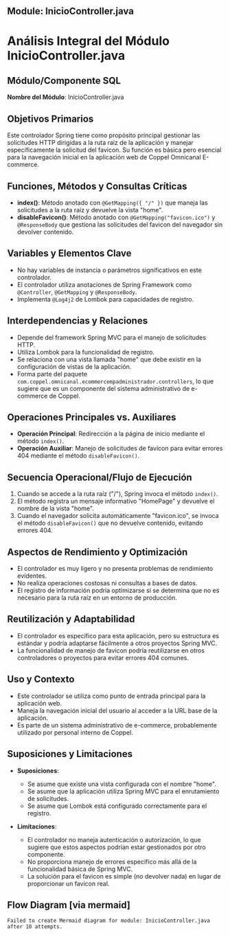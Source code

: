 ## Module: InicioController.java

# Análisis Integral del Módulo InicioController.java

## Módulo/Componente SQL
**Nombre del Módulo**: InicioController.java

## Objetivos Primarios
Este controlador Spring tiene como propósito principal gestionar las solicitudes HTTP dirigidas a la ruta raíz de la aplicación y manejar específicamente la solicitud del favicon. Su función es básica pero esencial para la navegación inicial en la aplicación web de Coppel Omnicanal E-commerce.

## Funciones, Métodos y Consultas Críticas
- **index()**: Método anotado con `@GetMapping({ "/" })` que maneja las solicitudes a la ruta raíz y devuelve la vista "home".
- **disableFavicon()**: Método anotado con `@GetMapping("favicon.ico")` y `@ResponseBody` que gestiona las solicitudes del favicon del navegador sin devolver contenido.

## Variables y Elementos Clave
- No hay variables de instancia o parámetros significativos en este controlador.
- El controlador utiliza anotaciones de Spring Framework como `@Controller`, `@GetMapping` y `@ResponseBody`.
- Implementa `@Log4j2` de Lombok para capacidades de registro.

## Interdependencias y Relaciones
- Depende del framework Spring MVC para el manejo de solicitudes HTTP.
- Utiliza Lombok para la funcionalidad de registro.
- Se relaciona con una vista llamada "home" que debe existir en la configuración de vistas de la aplicación.
- Forma parte del paquete `com.coppel.omnicanal.ecommercempadministrador.controllers`, lo que sugiere que es un componente del sistema administrativo de e-commerce de Coppel.

## Operaciones Principales vs. Auxiliares
- **Operación Principal**: Redirección a la página de inicio mediante el método `index()`.
- **Operación Auxiliar**: Manejo de solicitudes de favicon para evitar errores 404 mediante el método `disableFavicon()`.

## Secuencia Operacional/Flujo de Ejecución
1. Cuando se accede a la ruta raíz ("/"), Spring invoca el método `index()`.
2. El método registra un mensaje informativo "HomePage" y devuelve el nombre de la vista "home".
3. Cuando el navegador solicita automáticamente "favicon.ico", se invoca el método `disableFavicon()` que no devuelve contenido, evitando errores 404.

## Aspectos de Rendimiento y Optimización
- El controlador es muy ligero y no presenta problemas de rendimiento evidentes.
- No realiza operaciones costosas ni consultas a bases de datos.
- El registro de información podría optimizarse si se determina que no es necesario para la ruta raíz en un entorno de producción.

## Reutilización y Adaptabilidad
- El controlador es específico para esta aplicación, pero su estructura es estándar y podría adaptarse fácilmente a otros proyectos Spring MVC.
- La funcionalidad de manejo de favicon podría reutilizarse en otros controladores o proyectos para evitar errores 404 comunes.

## Uso y Contexto
- Este controlador se utiliza como punto de entrada principal para la aplicación web.
- Maneja la navegación inicial del usuario al acceder a la URL base de la aplicación.
- Es parte de un sistema administrativo de e-commerce, probablemente utilizado por personal interno de Coppel.

## Suposiciones y Limitaciones
- **Suposiciones**:
  - Se asume que existe una vista configurada con el nombre "home".
  - Se asume que la aplicación utiliza Spring MVC para el enrutamiento de solicitudes.
  - Se asume que Lombok está configurado correctamente para el registro.
  
- **Limitaciones**:
  - El controlador no maneja autenticación o autorización, lo que sugiere que estos aspectos podrían estar gestionados por otro componente.
  - No proporciona manejo de errores específico más allá de la funcionalidad básica de Spring MVC.
  - La solución para el favicon es simple (no devolver nada) en lugar de proporcionar un favicon real.
## Flow Diagram [via mermaid]
```mermaid
Failed to create Mermaid diagram for module: InicioController.java after 10 attempts.
```
